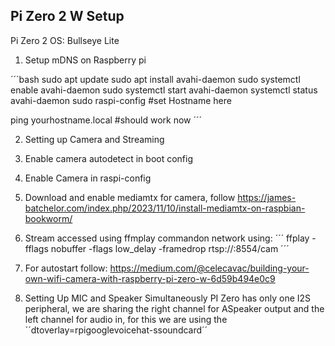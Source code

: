 
## Pi Zero 2 W Setup
Pi Zero 2 OS: Bullseye Lite

1. Setup mDNS on Raspberry pi

´´´bash
sudo apt update
sudo apt install avahi-daemon
sudo systemctl enable avahi-daemon
sudo systemctl start avahi-daemon
systemctl status avahi-daemon
sudo raspi-config #set Hostname here

ping yourhostname.local #should work now
´´´

2. Setting up Camera and Streaming

1. Enable camera autodetect in boot config
2. Enable Camera in raspi-config
3. Download and enable mediamtx for camera, follow https://james-batchelor.com/index.php/2023/11/10/install-mediamtx-on-raspbian-bookworm/
4. Stream accessed using ffmplay commandon network using:
´´´
ffplay -fflags nobuffer -flags low_delay -framedrop rtsp://<your-server-ip>:8554/cam
´´´
5. For autostart follow: https://medium.com/@celecavac/building-your-own-wifi-camera-with-raspberry-pi-zero-w-6d59b494e0c9

3. Setting Up MIC and Speaker Simultaneously
PI Zero has only one I2S peripheral, we are sharing the right channel for ASpeaker output and the left channel for audio in, for this we are using the ´´dtoverlay=rpigooglevoicehat-ssoundcard´´